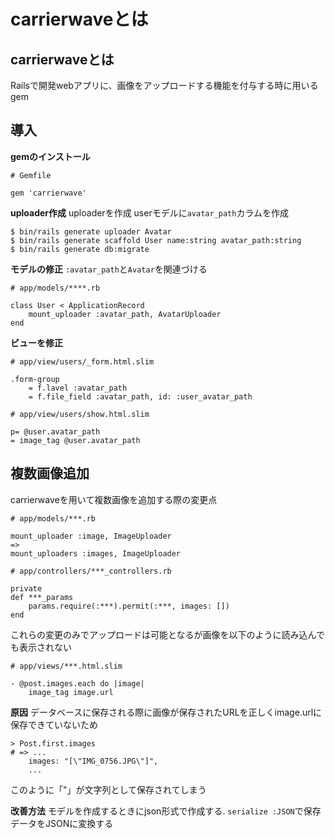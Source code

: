 # carrierwaveとは

## carrierwaveとは
Railsで開発webアプリに、画像をアップロードする機能を付与する時に用いるgem

## 導入
**gemのインストール**
```
# Gemfile

gem 'carrierwave'
```

**uploader作成**
uploaderを作成
userモデルに`avatar_path`カラムを作成
```
$ bin/rails generate uploader Avatar
$ bin/rails generate scaffold User name:string avatar_path:string
$ bin/rails generate db:migrate
```

**モデルの修正**
`:avatar_path`と`Avatar`を関連づける
```
# app/models/****.rb

class User < ApplicationRecord
    mount_uploader :avatar_path, AvatarUploader
end
```

**ビューを修正**
```
# app/view/users/_form.html.slim

.form-group
    = f.lavel :avatar_path
    = f.file_field :avatar_path, id: :user_avatar_path
```
```
# app/view/users/show.html.slim

p= @user.avatar_path
= image_tag @user.avatar_path
```

## 複数画像追加
carrierwaveを用いて複数画像を追加する際の変更点
```
# app/models/***.rb

mount_uploader :image, ImageUploader
=>
mount_uploaders :images, ImageUploader
```
```
# app/controllers/***_controllers.rb

private
def ***_params
    params.require(:***).permit(:***, images: [])
end
```
これらの変更のみでアップロードは可能となるが画像を以下のように読み込んでも表示されない

```
# app/views/***.html.slim

- @post.images.each do |image|
    image_tag image.url
```

**原因**
データベースに保存される際に画像が保存されたURLを正しくimage.urlに保存できていないため
```
> Post.first.images
# => ...
    images: "[\"IMG_0756.JPG\"]",
    ...
```
このように「"」が文字列として保存されてしまう

**改善方法**
モデルを作成するときにjson形式で作成する.
`serialize :JSON`で保存データをJSONに変換する